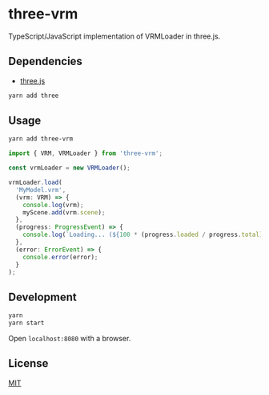 # three-vrm

TypeScript/JavaScript implementation of VRMLoader in three.js.

## Dependencies

- [three.js](https://github.com/mrdoob/three.js/)

```sh
yarn add three
```

## Usage

```sh
yarn add three-vrm
```

```ts
import { VRM, VRMLoader } from 'three-vrm';

const vrmLoader = new VRMLoader();

vrmLoader.load(
  'MyModel.vrm',
  (vrm: VRM) => {
    console.log(vrm);
    myScene.add(vrm.scene);
  },
  (progress: ProgressEvent) => {
    console.log(`Loading... (${100 * (progress.loaded / progress.total)} %)`);
  },
  (error: ErrorEvent) => {
    console.error(error);
  }
);
```

## Development

```sh
yarn
yarn start
```

Open `localhost:8080` with a browser.

## License

[MIT](./LICENSE)
